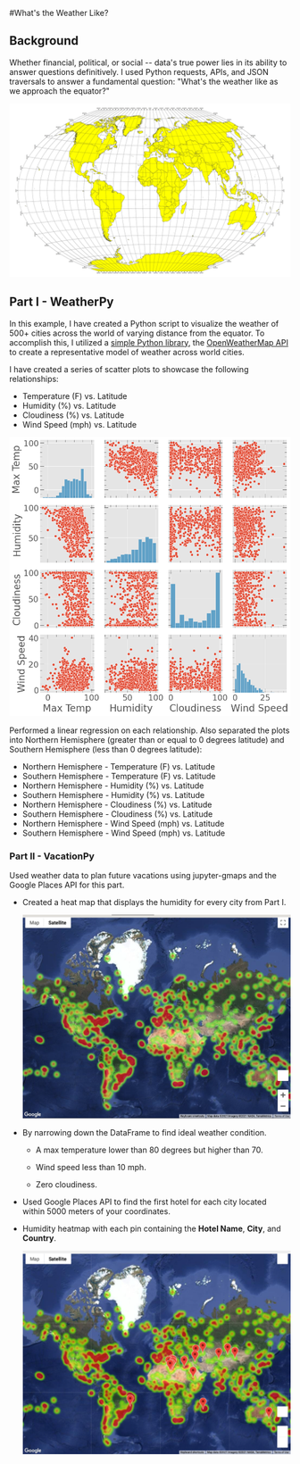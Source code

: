 #What's the Weather Like?
## Background

Whether financial, political, or social -- data's true power lies in its ability to answer questions definitively. I used Python requests, APIs, and JSON traversals to answer a fundamental question: "What's the weather like as we approach the equator?"


![Equator](Images/equatorsign.png)


## Part I - WeatherPy

In this example, I have created a Python script to visualize the weather of 500+ cities across the world of varying distance from the equator. To accomplish this, I utilized a [simple Python library](https://pypi.python.org/pypi/citipy), the [OpenWeatherMap API](https://openweathermap.org/api) to create a representative model of weather across world cities.

I have created a series of scatter plots to showcase the following relationships:

* Temperature (F) vs. Latitude
* Humidity (%) vs. Latitude
* Cloudiness (%) vs. Latitude
* Wind Speed (mph) vs. Latitude

![pairplot](Images/pairplot.png)

Performed a linear regression on each relationship. Also separated the plots into Northern Hemisphere (greater than or equal to 0 degrees latitude) and Southern Hemisphere (less than 0 degrees latitude):

* Northern Hemisphere - Temperature (F) vs. Latitude
* Southern Hemisphere - Temperature (F) vs. Latitude
* Northern Hemisphere - Humidity (%) vs. Latitude
* Southern Hemisphere - Humidity (%) vs. Latitude
* Northern Hemisphere - Cloudiness (%) vs. Latitude
* Southern Hemisphere - Cloudiness (%) vs. Latitude
* Northern Hemisphere - Wind Speed (mph) vs. Latitude
* Southern Hemisphere - Wind Speed (mph) vs. Latitude


### Part II - VacationPy

Used weather data to plan future vacations using jupyter-gmaps and the Google Places API for this part.


* Created a heat map that displays the humidity for every city from Part I.

  ![heatmap](Images/heatmap.png)

* By narrowing down the DataFrame to find  ideal weather condition. 

  * A max temperature lower than 80 degrees but higher than 70.

  * Wind speed less than 10 mph.

  * Zero cloudiness.

 

* Used Google Places API to find the first hotel for each city located within 5000 meters of your coordinates.

* Humidity heatmap with each pin containing the **Hotel Name**, **City**, and **Country**.

  ![hotel map](Images/map.png)


